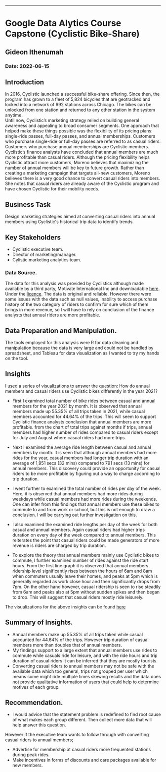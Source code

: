 ---
# Google Data Alytics Course Capstone (Cyclistic Bike-Share)  

## Gideon Ithenumah
### Date: 2022-06-15

## Introduction  
In 2016, Cyclistic launched a successful bike-share offering. Since then, the program has grown to a fleet of 5,824 bicycles that are geotracked and locked into a network of 692 stations across Chicago. The bikes can be unlocked from one station and returned to any other station in the system anytime.  
Until now, Cyclistic’s marketing strategy relied on building general awareness and appealing to broad consumer segments. One approach that helped make these things possible was the flexibility of its pricing plans: single-ride passes, full-day passes, and annual memberships. Customers who purchase single-ride or full-day passes are referred to as casual riders. Customers who purchase annual memberships are Cyclistic members.  
Cyclistic’s finance analysts have concluded that annual members are much more profitable than casual riders. Although the pricing flexibility helps Cyclistic attract more customers, Moreno believes that maximizing the number of annual members will be key to future growth. Rather than creating a marketing campaign that targets all-new customers, Moreno believes there is a very good chance to convert casual riders into members. She notes that casual riders are already aware of the Cyclistic program and have chosen Cyclistic for their mobility needs.  

## Business Task
Design marketing strategies aimed at converting casual riders into annual members using Cyclistic's historical trip data to identify trends.

## Key Stakeholders
 * Cyclistic executive team.
 * Director of marketing/manager.
 * Cylistic marketing analytics team.

### Data Source.
The data for this analysis was provided by Cyclistics although made available by a third party, Motivate International Inc and downloadable [here](https://divvy-tripdata.s3.amazonaws.com/index.html). Under the [licence](https://www.divvybikes.com/data-license-agreement). The data is original and reliable. However there were some issues with the data such as null values, inability to access purchase history of the two category of riders to confirm for sure which of them brings in more revenue, so I will have to rely on conclusion of the finance analysts that annual riders are more profitable.

## Data Preparation and Manipulation.
The tools employed for this analysis were R for data cleaning and manipulation because the data is very large and could not be handled by spreadsheet, and Tableau for data visualization as I wanted to try my hands on the tool. 
 
 
## Insights  
I used a series of visualizations to answer the question: How do annual members and casual riders use Cyclistic bikes differently in the year 2021?  
 * First I examined total number of bike rides between casual and annual members for the year 2021 by month. It is observed that annual members made up 55.35% of all trips taken in 2021, while casual members accounted for 44.64% of the trips. This will seem to support Cyclistic finance analysts conclusion that annual members are more profitable. from the chart of total trips against months if trips, annual members had higher number of rides compared to casual riders except for July and August where casual riders had more trips.  

 * Next I examined the average ride length between casual and annual members by month. It is seen that although annual members had more rides for the year, casual members had longer trip duration with an average of 1,951 secs (32 mins) compared to 791 secs (13 mins) for annual members. This discovery could provide an opportunity for casual riders to be more profitable by figuring out a way to charge according to trip duration.  

 * I went further to examined the total number of rides per day of the week. Here, it is observed that annual members had more rides during weekdays while casual members had more rides during the weekends. One can infer from this findings that annual members use these bikes to commute to and from work or school, but this is not enough to draw a conclusion. I will be carrying out further investigation on this.  

 * I also examined the examined ride lengths per day of the week for both casual and annual members. Again casual riders had higher trips duration on every day of the week compared to annual members. This reiterates the point that casual riders could be made generators of more revenue is riders are charged by trip duration.  
   
 * To explore the theory that annual members mainly use Cyclistic bikes to commute, I further examined number of rides against the ride start hours. From the first line graph it is observed that annual members ridership level significantly rises between the hours of 6am and 8am when commuters usually leave their homes, and peaks at 5pm which is generally regarded as work close hour and then significantly drops from 7pm. On the other hand however, casual ridership is seen to rise steadily from 6am and peaks also at 5pm without sudden spikes and then began to drop. This will suggest that casual riders mostly ride leisurely.  
  
The visualizations for the above insights can be found [here](https://public.tableau.com/views/GDACCapstone/Story1?:language=en-US&:display_count=n&:origin=viz_share_link)

## Summary of Insights.  
* Annual members make up 55.35% of all trips taken while casual accounted for 44.64% of the trips. However trip duration of casual members more than doubles that of annual members.
* My findings support to a large extent that annual members use rides to commute while casuals ride for leisure, and with the ride hours and trip duration of casual riders it can be inferred that they are mostly tourists.  
* Converting casual riders to annual members may not be safe with the available data which too general, trips not grouped per user which means some might ride multiple times skewing results and the data does not provide qualitative information of users that could help to determine motives of each group.  

## Recommendation.
* I would advice that the statement problem is redefined to find root cause of what makes each group different. Then collect more data that will help answer this question.  

However if the executive team wants to follow through with converting casual riders to annual members;  
 * Advertise for membership at casual riders more frequented stations during peak rides.  
 * Make incentives in forms of discounts and care packages available for new members.






